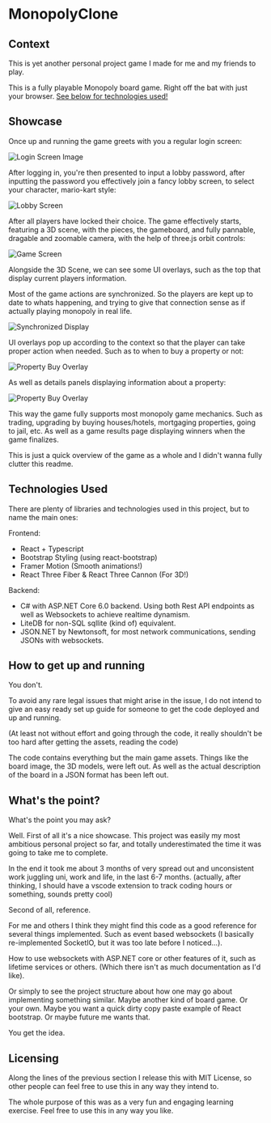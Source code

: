 # MonopolyClone
## Context

This is yet another personal project game I made for me and my friends to play.

This is a fully playable Monopoly board game. Right off the bat with just your browser. [See below for technologies used!](#technologies-used)

## Showcase

Once up and running the game greets with you a regular login screen:

![Login Screen Image](showcase_img/loginscreen.png)

After logging in, you're then presented to input a lobby password, after inputting the password you effectively join a fancy lobby screen, to select your character, mario-kart style:

![Lobby Screen](showcase_img/character_select.gif)

After all players have locked their choice. The game effectively starts, featuring a 3D scene, with the pieces, the gameboard, and fully pannable, dragable and zoomable camera, with the help of three.js orbit controls:

![Game Screen](showcase_img/main_gamescreen.png)

Alongside the 3D Scene, we can see some UI overlays, such as the top that display current players information.

Most of the game actions are synchronized. So the players are kept up to date to whats happening, and trying to give that connection sense as if actually playing monopoly in real life.

![Synchronized Display](showcase_img/syncthrow.gif)

UI overlays pop up according to the context so that the player can take proper action when needed. Such as to when to buy a property or not:

![Property Buy Overlay](showcase_img/example_choice.png)

As well as details panels displaying information about a property:

![Property Buy Overlay](showcase_img/details_panel.png)

This way the game fully supports most monopoly game mechanics. Such as trading, upgrading by buying houses/hotels, mortgaging properties, going to jail, etc. As well as a game results page displaying winners when the game finalizes.

This is just a quick overview of the game as a whole and I didn't wanna fully clutter this readme.

## Technologies Used

There are plenty of libraries and technologies used in this project, but to name the main ones:

Frontend:

- React + Typescript
- Bootstrap Styling (using react-bootstrap)
- Framer Motion (Smooth animations!)
- React Three Fiber & React Three Cannon (For 3D!)

Backend:

- C# with ASP.NET Core 6.0 backend. Using both Rest API endpoints as well as Websockets to achieve realtime dynamism.
- LiteDB for non-SQL sqllite (kind of) equivalent.
- JSON.NET by Newtonsoft, for most network communications, sending JSONs with websockets.

## How to get up and running

You don't.

To avoid any rare legal issues that might arise in the issue, I do not intend to give an easy ready set up guide for someone to get the code deployed and up and running.

(At least not without effort and going through the code, it really shouldn't be too hard after getting the assets, reading the code)

The code contains everything but the main game assets. Things like the board image, the 3D models, were left out. As well as the actual description of the board in a JSON format has been left out.

## What's the point?

What's the point you may ask?

Well. First of all it's a nice showcase.
This project was easily my most ambitious personal project so far, and totally underestimated the time it was going to take me to complete.

In the end it took me about 3 months of very spread out and unconsistent work juggling uni, work and life, in the last 6-7 months.
(actually, after thinking, I should have a vscode extension to track coding hours or something, sounds pretty cool)

Second of all, reference.

For me and others I think they might find this code as a good reference for several things implemented.
Such as event based websockets (I basically re-implemented SocketIO, but it was too late before I noticed...).

How to use websockets with ASP.NET core or other features of it, such as lifetime services or others. (Which there isn't as much documentation as I'd like).

Or simply to see the project structure about how one may go about implementing something similar. Maybe another kind of board game. Or your own. Maybe you want a quick dirty copy paste example of React bootstrap. Or maybe future me wants that.

You get the idea.

## Licensing

Along the lines of the previous section I release this with MIT License, so other people can feel free to use this in any way they intend to.

The whole purpose of this was as a very fun and engaging learning exercise. Feel free to use this in any way you like.

